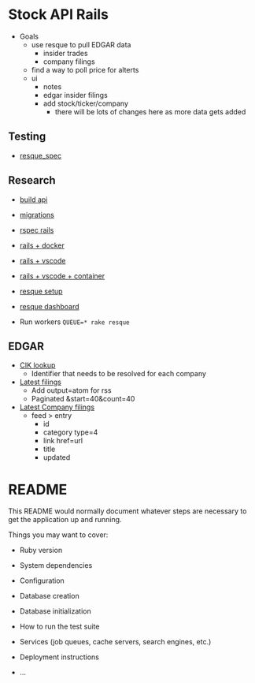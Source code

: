 # Stock API Rails
* Goals
  * use resque to pull EDGAR data
    * insider trades
    * company filings
  * find a way to poll price for alterts
  * ui
    * notes
    * edgar insider filings
    * add stock/ticker/company 
      * there will be lots of changes here as more data gets added

## Testing
* [resque_spec](https://github.com/leshill/resque_spec)

## Research
* [build api](https://www.digitalocean.com/community/tutorials/build-a-restful-json-api-with-rails-5-part-one)
* [migrations](https://stackify.com/rails-migration-a-complete-guide/)
* [rspec rails](https://github.com/rspec/rspec-rails)
* [rails + docker](https://betterprogramming.pub/rails-6-development-with-docker-55437314a1ad)
* [rails + vscode](https://github.com/microsoft/vscode-recipes/blob/master/debugging-Ruby-on-Rails/README.md)
* [rails + vscode + container](https://github.com/SeanSith/rails-with-vscode-remote-containers)
* [resque setup](https://gist.github.com/Diasporism/5631030)

* [resque dashboard](http://localhost:3000/resque/overview )
* Run workers `QUEUE=* rake resque`

## EDGAR
* [CIK lookup](https://www.sec.gov/edgar/searchedgar/cik.htm)
    * Identifier that needs to be resolved for each company
* [Latest filings](https://www.sec.gov/cgi-bin/browse-edgar?action=getcurrent)
    * Add output=atom for rss
    * Paginated &start=40&count=40
* [Latest Company filings](https://data.sec.gov/rss?cik=1326380&count=40)
    * feed > entry
        * id
        * category type=4
        * link href=url
        * title
        * updated


# README

This README would normally document whatever steps are necessary to get the
application up and running.

Things you may want to cover:

* Ruby version

* System dependencies

* Configuration

* Database creation

* Database initialization

* How to run the test suite

* Services (job queues, cache servers, search engines, etc.)

* Deployment instructions

* ...

